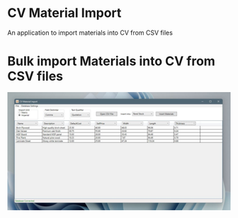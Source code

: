 # CV Material Import
An application to import materials into CV from CSV files

# Bulk import Materials into CV from CSV files
![screenshot](https://github.com/PatHurst/CV-Material-Import/blob/main/images/screenshot.jpg?raw=true)
